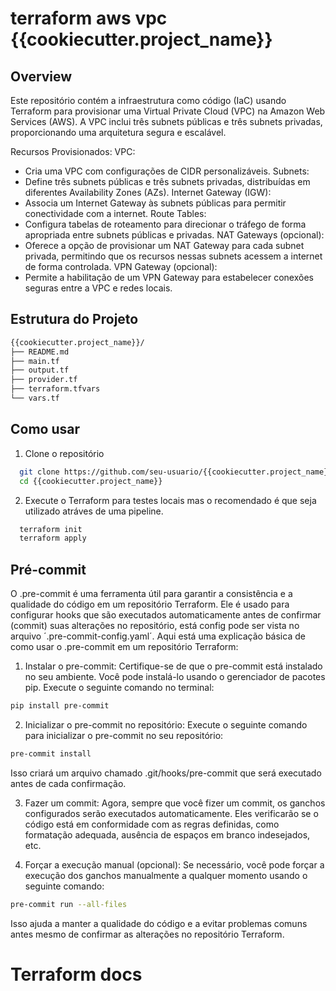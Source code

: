 # terraform aws vpc {{cookiecutter.project_name}}

## Overview
Este repositório contém a infraestrutura como código (IaC) usando Terraform para provisionar uma Virtual Private Cloud (VPC) na Amazon Web Services (AWS). A VPC inclui três subnets públicas e três subnets privadas, proporcionando uma arquitetura segura e escalável.

Recursos Provisionados:
VPC:
- Cria uma VPC com configurações de CIDR personalizáveis.
Subnets:
- Define três subnets públicas e três subnets privadas, distribuídas em diferentes Availability Zones (AZs).
Internet Gateway (IGW):
- Associa um Internet Gateway às subnets públicas para permitir conectividade com a internet.
Route Tables:
- Configura tabelas de roteamento para direcionar o tráfego de forma apropriada entre subnets públicas e privadas.
NAT Gateways (opcional):
- Oferece a opção de provisionar um NAT Gateway para cada subnet privada, permitindo que os recursos nessas subnets acessem a internet de forma controlada.
VPN Gateway (opcional):
- Permite a habilitação de um VPN Gateway para estabelecer conexões seguras entre a VPC e redes locais.

## Estrutura do Projeto

```sh
{{cookiecutter.project_name}}/
├── README.md
├── main.tf
├── output.tf
├── provider.tf
├── terraform.tfvars
└── vars.tf
```

## Como usar

1. Clone o repositório
```sh
  git clone https://github.com/seu-usuario/{{cookiecutter.project_name}}.git
  cd {{cookiecutter.project_name}}
```

2. Execute o Terraform para testes locais mas o recomendado é que seja utilizado atráves de uma pipeline.
```sh
  terraform init
  terraform apply
```

## Pré-commit

O .pre-commit é uma ferramenta útil para garantir a consistência e a qualidade do código em um repositório Terraform. Ele é usado para configurar hooks que são executados automaticamente antes de confirmar (commit) suas alterações no repositório, está config pode ser vista no arquivo ´.pre-commit-config.yaml´. Aqui está uma explicação básica de como usar o .pre-commit em um repositório Terraform:

1. Instalar o pre-commit:
Certifique-se de que o pre-commit está instalado no seu ambiente. Você pode instalá-lo usando o gerenciador de pacotes pip. Execute o seguinte comando no terminal:
```sh
pip install pre-commit
```
2. Inicializar o pre-commit no repositório:
Execute o seguinte comando para inicializar o pre-commit no seu repositório:
```sh
pre-commit install
```
Isso criará um arquivo chamado .git/hooks/pre-commit que será executado antes de cada confirmação.

3. Fazer um commit:
Agora, sempre que você fizer um commit, os ganchos configurados serão executados automaticamente. Eles verificarão se o código está em conformidade com as regras definidas, como formatação adequada, ausência de espaços em branco indesejados, etc.

4. Forçar a execução manual (opcional):
Se necessário, você pode forçar a execução dos ganchos manualmente a qualquer momento usando o seguinte comando:
```sh
pre-commit run --all-files
```
Isso ajuda a manter a qualidade do código e a evitar problemas comuns antes mesmo de confirmar as alterações no repositório Terraform.

# Terraform docs

<!-- BEGINNING OF PRE-COMMIT-TERRAFORM DOCS HOOK -->
<!-- END OF PRE-COMMIT-TERRAFORM DOCS HOOK -->

